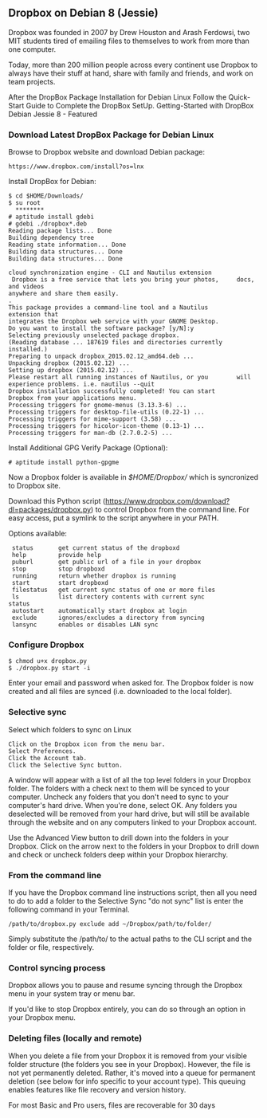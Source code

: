 ## Dropbox on Debian 8 (Jessie)

Dropbox was founded in 2007 by Drew Houston and Arash Ferdowsi, two MIT students tired of emailing files to themselves to work from more than one computer.

Today, more than 200 million people across every continent use Dropbox to always have their stuff at hand, share with family and friends, and work on team projects.

After the DropBox Package Installation for Debian Linux Follow the Quick-Start Guide to Complete the DropBox SetUp.
Getting-Started with DropBox Debian Jessie 8 - Featured

### Download Latest DropBox Package for Debian Linux

Browse to Dropbox website and download Debian package:

	https://www.dropbox.com/install?os=lnx

Install DropBox for Debian:

    $ cd $HOME/Downloads/
    $ su root
      ********
    # aptitude install gdebi
    # gdebi ./dropbox*.deb
	Reading package lists... Done
	Building dependency tree        
	Reading state information... Done
	Building data structures... Done 
	Building data structures... Done 

	cloud synchronization engine - CLI and Nautilus extension
	 Dropbox is a free service that lets you bring your photos, 	docs, and videos
 	anywhere and share them easily.
 	.
 	This package provides a command-line tool and a Nautilus 		extension that
 	integrates the Dropbox web service with your GNOME Desktop.
	Do you want to install the software package? [y/N]:y
	Selecting previously unselected package dropbox.
	(Reading database ... 187619 files and directories currently 	installed.)
	Preparing to unpack dropbox_2015.02.12_amd64.deb ...
	Unpacking dropbox (2015.02.12) ...
	Setting up dropbox (2015.02.12) ...
	Please restart all running instances of Nautilus, or you 		will experience problems. i.e. nautilus --quit
	Dropbox installation successfully completed! You can start 		Dropbox from your applications menu.
	Processing triggers for gnome-menus (3.13.3-6) ...
	Processing triggers for desktop-file-utils (0.22-1) ...
	Processing triggers for mime-support (3.58) ...
	Processing triggers for hicolor-icon-theme (0.13-1) ...
	Processing triggers for man-db (2.7.0.2-5) ...

Install Additional GPG Verify Package (Optional):

    # aptitude install python-gpgme

Now a Dropbox folder is available in *$HOME/Dropbox/* which
is syncronized to Dropbox site.

Download this Python script (https://www.dropbox.com/download?dl=packages/dropbox.py) to control Dropbox from the command line. For easy access, put a symlink to the script anywhere in your PATH.

Options available:

     status       get current status of the dropboxd
     help         provide help
     puburl       get public url of a file in your dropbox
     stop         stop dropboxd
     running      return whether dropbox is running
     start        start dropboxd
     filestatus   get current sync status of one or more files
     ls           list directory contents with current sync 					  status
     autostart    automatically start dropbox at login
     exclude      ignores/excludes a directory from syncing
     lansync      enables or disables LAN sync



### Configure Dropbox

	$ chmod u+x dropbox.py 
	$ ./dropbox.py start -i
    
Enter your email and password when asked for. The Dropbox folder is now created and all files are synced (i.e. downloaded to the local folder).

### Selective sync

Select which folders to sync on Linux

    Click on the Dropbox icon from the menu bar.
    Select Preferences.
    Click the Account tab.
    Click the Selective Sync button.

A window will appear with a list of all the top level folders in your Dropbox folder. The folders with a check next to them will be synced to your computer. Uncheck any folders that you don't need to sync to your computer's hard drive. When you're done, select OK. Any folders you deselected will be removed from your hard drive, but will still be available through the website and on any computers linked to your Dropbox account.

Use the Advanced View button to drill down into the folders in your Dropbox. Click on the arrow next to the folders in your Dropbox to drill down and check or uncheck folders deep within your Dropbox hierarchy.
### From the command line

If you have the Dropbox command line instructions script, then all you need to do to add a folder to the Selective Sync "do not sync" list is enter the following command in your Terminal.

	/path/to/dropbox.py exclude add ~/Dropbox/path/to/folder/

Simply substitute the /path/to/ to the actual paths to the CLI script and the folder or file, respectively.

### Control syncing process

Dropbox allows you to pause and resume syncing through the Dropbox menu in your system tray or menu bar.

If you'd like to stop Dropbox entirely, you can do so through an option in your Dropbox menu.

### Deleting files (locally and remote)

When you delete a file from your Dropbox it is removed from your visible folder structure (the folders you see in your Dropbox). However, the file is not yet permanently deleted. Rather, it's moved into a queue for permanent deletion (see below for info specific to your account type). This queuing enables features like file recovery and version history.

For most Basic and Pro users, files are recoverable for 30 days